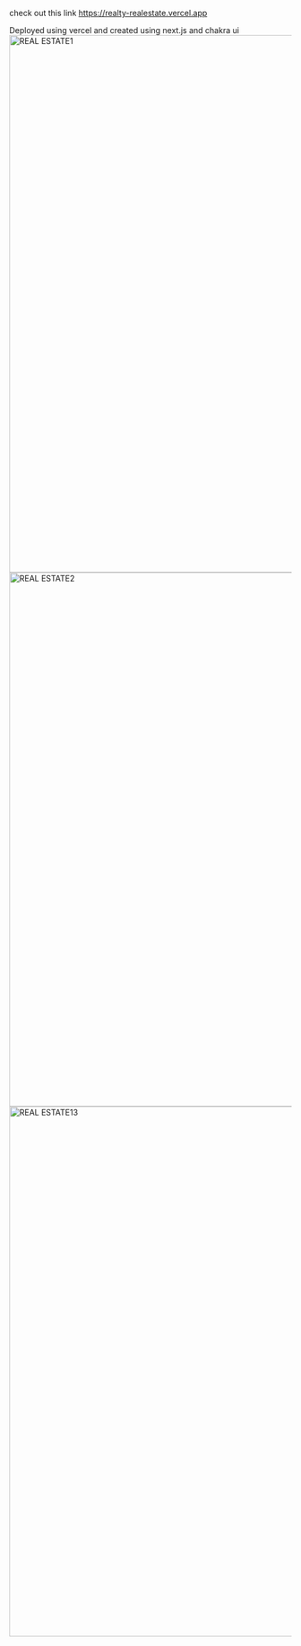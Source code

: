 check out this link
https://realty-realestate.vercel.app

Deployed using vercel and created using next.js and chakra ui 
<img width="958" alt="REAL ESTATE1" src="https://user-images.githubusercontent.com/97854457/184239079-086488e0-6e5b-4bf1-859d-fb6b7ff05147.png">
<img width="952" alt="REAL ESTATE2" src="https://user-images.githubusercontent.com/97854457/184239086-d51747ef-c661-446e-81b9-12d1d63518bd.png">
<img width="945" alt="REAL ESTATE13" src="https://user-images.githubusercontent.com/97854457/184239090-b20ce16a-c337-477a-9cf0-eace088ea8a5.png">
